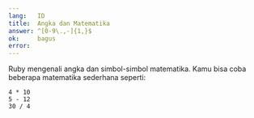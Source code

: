 ```yaml
---
lang:   ID
title:  Angka dan Matematika
answer: ^[0-9\.,-]{1,}$
ok:     bagus
error:  
---
```


Ruby mengenali angka dan simbol-simbol matematika. Kamu bisa coba beberapa matematika sederhana seperti:

    4 * 10
    5 - 12
    30 / 4